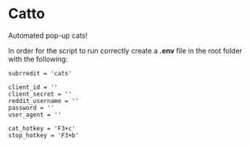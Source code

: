 # Catto
Automated pop-up cats!

In order for the script to run correctly create a **.env** file in the root folder with the following:
```
subrredit = 'cats'

client_id = '' 
client_secret = ''
reddit_username = ''
password = ''
user_agent = ''

cat_hotkey = 'F3+c'
stop_hotkey = 'F3+b'
```

